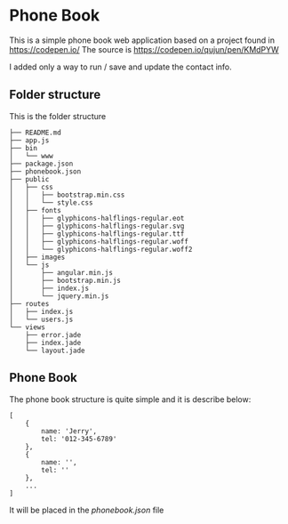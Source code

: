 # Phone Book

This is a simple phone book web application based on a project found in https://codepen.io/
The source is https://codepen.io/qujun/pen/KMdPYW

I added only a way to run / save and update the contact info.

## Folder structure

This is the folder structure
```
├── README.md
├── app.js
├── bin
│   └── www
├── package.json
├── phonebook.json
├── public
│   ├── css
│   │   ├── bootstrap.min.css
│   │   └── style.css
│   ├── fonts
│   │   ├── glyphicons-halflings-regular.eot
│   │   ├── glyphicons-halflings-regular.svg
│   │   ├── glyphicons-halflings-regular.ttf
│   │   ├── glyphicons-halflings-regular.woff
│   │   └── glyphicons-halflings-regular.woff2
│   ├── images
│   └── js
│       ├── angular.min.js
│       ├── bootstrap.min.js
│       ├── index.js
│       └── jquery.min.js
├── routes
│   ├── index.js
│   └── users.js
└── views
    ├── error.jade
    ├── index.jade
    └── layout.jade
```

## Phone Book

The phone book structure is quite simple and it is describe below:

```
[
    {
        name: 'Jerry',
        tel: '012-345-6789'
    },
    {
        name: '',
        tel: ''
    },
    ...
]
```

It will be placed in the *phonebook.json* file